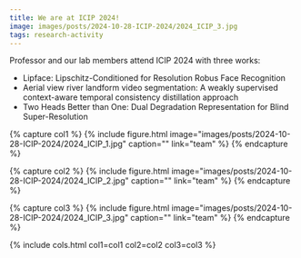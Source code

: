 ```yaml
---
title: We are at ICIP 2024!
image: images/posts/2024-10-28-ICIP-2024/2024_ICIP_3.jpg
tags: research-activity
---
```

Professor and our lab members attend ICIP 2024 with three works: 
* Lipface: Lipschitz-Conditioned for Resolution Robus Face Recognition
* Aerial view river landform video segmentation: A weakly supervised context-aware temporal consistency distillation approach
* Two Heads Better than One: Dual Degradation Representation for Blind Super-Resolution

{% capture col1 %}
{%
  include figure.html
  image="images/posts/2024-10-28-ICIP-2024/2024_ICIP_1.jpg"
  caption=""
  link="team"
%}
{% endcapture %}

{% capture col2 %}
{%
  include figure.html
  image="images/posts/2024-10-28-ICIP-2024/2024_ICIP_2.jpg"
  caption=""
  link="team"
%}
{% endcapture %}

{% capture col3 %}
{%
  include figure.html
  image="images/posts/2024-10-28-ICIP-2024/2024_ICIP_3.jpg"
  caption=""
  link="team"
%}
{% endcapture %}

{% include cols.html col1=col1 col2=col2 col3=col3 %}


